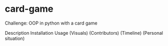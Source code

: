 # card-game
Challenge: OOP in python with a card game


Description
Installation
Usage
(Visuals)
(Contributors)
(Timeline)
(Personal situation)
